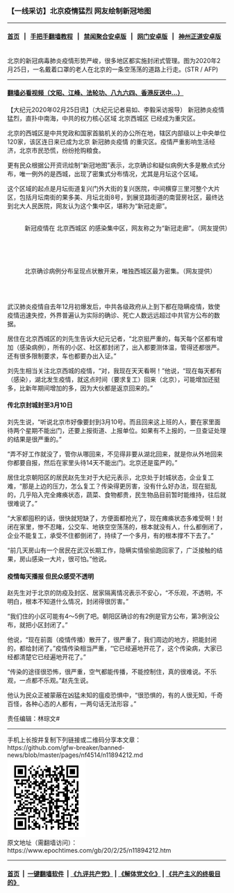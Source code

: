 ### 【一线采访】北京疫情猛烈 网友绘制新冠地图
------------------------

#### [首页](https://github.com/gfw-breaker/banned-news/blob/master/README.md) &nbsp;&nbsp;|&nbsp;&nbsp; [手把手翻墙教程](https://github.com/gfw-breaker/guides/wiki) &nbsp;&nbsp;|&nbsp;&nbsp; [禁闻聚合安卓版](https://github.com/gfw-breaker/bn-android) &nbsp;&nbsp;|&nbsp;&nbsp; [网门安卓版](https://github.com/oGate2/oGate) &nbsp;&nbsp;|&nbsp;&nbsp; [神州正道安卓版](https://github.com/SzzdOgate/update) 



<div><img alt="" class="aligncenter wp-post-image" src="https://i.epochtimes.com/assets/uploads/2020/02/000_1PA2UA-600x400.jpg"/>
<div class="red16 caption">
 北京的新冠病毒肺炎疫情形势严峻，很多地区都实施封闭式管理。图为2020年2月25日，一名戴着口罩的老人在北京的一条空荡荡的道路上行走。(STR / AFP)
</div>
</div><hr/>

#### [翻墙必看视频（文昭、江峰、法轮功、八九六四、香港反送中...）](https://github.com/gfw-breaker/banned-news/blob/master/pages/link3.md)

<div><p>
 【大纪元2020年02月25日讯】（大纪元记者易如、李毅采访报导）
 <ok href="https://www.epochtimes.com/gb/tag/%E6%96%B0%E5%86%A0%E8%82%BA%E7%82%8E%E7%96%AB%E6%83%85.html">
  新冠肺炎疫情
 </ok>
 猛烈，直扑中南海，中共的权力核心区域
 <ok href="https://www.epochtimes.com/gb/tag/%E5%8C%97%E4%BA%AC%E8%A5%BF%E5%9F%8E%E5%8C%BA.html">
  北京西城区
 </ok>
 已经成为重灾区。
</p>
<p>
 北京的西城区是中共党政和国家首脑机关的办公所在地，辖区内部级以上中央单位120家，该区连日来已成为北京
 <ok href="https://www.epochtimes.com/gb/tag/%E6%96%B0%E5%86%A0%E8%82%BA%E7%82%8E%E7%96%AB%E6%83%85.html">
  新冠肺炎疫情
 </ok>
 的重灾区。疫情严重影响生活经济，北京市民恐慌，纷纷抢购粮食。
</p>
<p>
 更有民众根据公开资讯绘制“新冠地图”表示，北京确诊和疑似病例大多是散点式分布，唯一例外的是西城，出现了密集式分布情况，尤其是月坛这个区域。
</p>
<p>
 这个区域的起点是月坛街道复兴门外大街的复兴医院，中间横穿三里河整个大片区，包括月坛南街的果多美、月坛北街8号，到展览路街道的南营房社区，最终达到北大人民医院，网友认为这个集中区，堪称为“新冠走廊”。
</p>
<figure class="wp-caption aligncenter" id="attachment_11894349" style="width: 600px">
 <ok href="http://i.epochtimes.com/assets/uploads/2020/02/3-27-1.jpg">
  <img alt="" class="wp-image-11894349" src="http://i.epochtimes.com/assets/uploads/2020/02/3-27-1.jpg"/>
 </ok>
 <br/><figcaption class="wp-caption-text">
  新冠疫情在
  <ok href="https://www.epochtimes.com/gb/tag/%E5%8C%97%E4%BA%AC%E8%A5%BF%E5%9F%8E%E5%8C%BA.html">
   北京西城区
  </ok>
  的感染集中区，网友称之为“新冠走廊”。（网友提供）
 </figcaption><br/>
</figure><br/>
<figure class="wp-caption aligncenter" id="attachment_11894227" style="width: 600px">
 <ok href="http://i.epochtimes.com/assets/uploads/2020/02/387cfe94b2eb278996872e292c1c229f.jpg">
  <img alt="" class="wp-image-11894227 size-large" src="http://i.epochtimes.com/assets/uploads/2020/02/387cfe94b2eb278996872e292c1c229f-600x498.jpg"/>
 </ok>
 <br/><figcaption class="wp-caption-text">
  北京确诊病例分布呈现点状散开来，唯独西城区最为密集。（网友提供）
 </figcaption><br/>
</figure><br/>
<p>
 武汉肺炎疫情自去年12月初爆发后，中共各级政府从上到下都在隐瞒疫情，致使疫情迅速失控，外界普遍认为实际的确诊、死亡人数远远超过中共官方公布的数据。
</p>
<p>
 居住在北京西城区的刘先生告诉大纪元记者，“北京挺严重的，每天每个区都有增加（感染病例），所有的小区、社区都封闭了，出入都要测体温，管得还都很严。还有很多限制要求，车也都要办出入证。”
</p>
<p>
 刘先生相当关注北京西城的疫情，“对，我现在天天看啊！”他说，“现在每天都有（感染），湖北发生疫情，就这点时间（要求复工）回来（北京），可能增加还挺多，比新年期间增加的多，因为大伙都是返京回来的。”
</p>
<h4>
 传北京封城封至3月10日
</h4>
<p>
 刘先生说，“听说北京市好像要封到3月10号。而且回来这上班的人，要在家里面待两个星期不能出门，还要上报街道、上报单位。如果有不上报的，一旦查证处理的结果是很严重的。”
</p>
<p>
 “弄不好工作就没了，管你从哪回来，不见得非要从湖北回来，就是你从外地回来你都要自报，然后在家里头待14天不能出门。北京还是蛮严的。”
</p>
<p>
 居住北京朝阳区的居民赵先生对于大纪元表示，北京处于封城状态，企业复工难，“那是上边的压力，怎么复工？传染得更厉害，没有什么好办法，现在挺乱的，几乎陷入完全瘫痪状态，蔬菜、食物都贵，民生物品目前暂时能维持，往后就很难说了。”
</p>
<p>
 “大家都囤积的话，很快就短缺了，方便面都抢光了，现在瘫痪状态多难受啊！封闭在家里，惨不忍睹，公交车、地铁空空荡荡的，根本就没有人，什么都倒闭了，企业不能复工，承受不住都倒闭了，持续了一个多月，有的根本撑不下去了。”
</p>
<p>
 “前几天房山有一个居民在武汉长期工作，隐瞒实情偷偷跑回家了，广泛接触的结果，房山感染一大片，很可怕。”他说。
</p>
<h4>
 疫情每天播报 但民众感受不透明
</h4>
<p>
 赵先生对于北京的防疫及封区、居家隔离情况表示不安心，“不乐观，不透明，不明白，根本不知道什么情况，封闭得很厉害。”
</p>
<p>
 “我们住的小区可能有4～5例了吧。朝阳区确诊的有2例是官方公布，第3例没公布，就把小区封闭了。”
</p>
<p>
 他说，“现在前面（疫情传播）散开了，很严重了，我们周边的地方，把能封闭的，都给封闭了。”疫情传染相当严重，“它已经遍地开花了，这个传染病，大家已经都清楚它已经遍地开花了。”
</p>
<p>
 “传染的途径很恐怖，很严重，空气都能传播，不能控制住，真的很难说。不乐观，一点都不乐观。”赵先生说。
</p>
<p>
 他认为民众正被蒙蔽在凶猛未知的瘟疫恐惧中，“很恐惧的，有的人很无知，千奇百怪，各种心态的人都有，一两句话无法形容 。”
</p>
<p>
 责任编辑：林琮文#
</p>
</div>
<hr/>
手机上长按并复制下列链接或二维码分享本文章：<br/>
https://github.com/gfw-breaker/banned-news/blob/master/pages/nf4514/n11894212.md <br/>
<a href='https://github.com/gfw-breaker/banned-news/blob/master/pages/nf4514/n11894212.md'><img src='https://github.com/gfw-breaker/banned-news/blob/master/pages/nf4514/n11894212.md.png'/></a> <br/>
原文地址（需翻墙访问）：https://www.epochtimes.com/gb/20/2/25/n11894212.htm


------------------------
#### [首页](https://github.com/gfw-breaker/banned-news/blob/master/README.md) &nbsp;|&nbsp; [一键翻墙软件](https://github.com/gfw-breaker/nogfw/blob/master/README.md) &nbsp;| [《九评共产党》](https://github.com/gfw-breaker/9ping.md/blob/master/README.md#九评之一评共产党是什么) | [《解体党文化》](https://github.com/gfw-breaker/jtdwh.md/blob/master/README.md) | [《共产主义的终极目的》](https://github.com/gfw-breaker/gczydzjmd.md/blob/master/README.md)


<img src='http://gfw-breaker.win/banned-news/pages/nf4514/n11894212.md' width='0px' height='0px'/>
